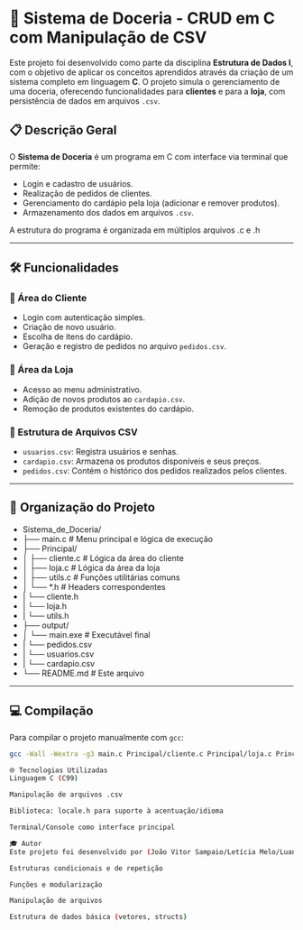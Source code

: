 # 🍰 Sistema de Doceria - CRUD em C com Manipulação de CSV

Este projeto foi desenvolvido como parte da disciplina **Estrutura de Dados I**, com o objetivo de aplicar os conceitos aprendidos através da criação de um sistema completo em linguagem **C**. O projeto simula o gerenciamento de uma doceria, oferecendo funcionalidades para **clientes** e para a **loja**, com persistência de dados em arquivos `.csv`.

## 📋 Descrição Geral

O **Sistema de Doceria** é um programa em C com interface via terminal que permite:

- Login e cadastro de usuários.
- Realização de pedidos de clientes.
- Gerenciamento do cardápio pela loja (adicionar e remover produtos).
- Armazenamento dos dados em arquivos `.csv`.

A estrutura do programa é organizada em múltiplos arquivos .c e .h

---

## 🛠️ Funcionalidades

### 👤 Área do Cliente
- Login com autenticação simples.
- Criação de novo usuário.
- Escolha de itens do cardápio.
- Geração e registro de pedidos no arquivo `pedidos.csv`.

### 🏪 Área da Loja
- Acesso ao menu administrativo.
- Adição de novos produtos ao `cardapio.csv`.
- Remoção de produtos existentes do cardápio.

### 📂 Estrutura de Arquivos CSV
- `usuarios.csv`: Registra usuários e senhas.
- `cardapio.csv`: Armazena os produtos disponíveis e seus preços.
- `pedidos.csv`: Contém o histórico dos pedidos realizados pelos clientes.

---

## 📁 Organização do Projeto

- Sistema_de_Doceria/
- ├── main.c # Menu principal e lógica de execução
- ├── Principal/
- │ ├── cliente.c # Lógica da área do cliente
- │ ├── loja.c # Lógica da área da loja
- │ ├── utils.c # Funções utilitárias comuns
- │ └── *.h # Headers correspondentes
- | └── cliente.h
- | └── loja.h
- | └── utils.h
- ├── output/
- │ └── main.exe # Executável final
- | └── pedidos.csv
- | └── usuarios.csv
- | └── cardapio.csv
- └── README.md # Este arquivo


---

## 💻 Compilação

Para compilar o projeto manualmente com `gcc`:

```bash
gcc -Wall -Wextra -g3 main.c Principal/cliente.c Principal/loja.c Principal/utils.c -IHeader -o output/main.exe

🌐 Tecnologias Utilizadas
Linguagem C (C99)

Manipulação de arquivos .csv

Biblioteca: locale.h para suporte à acentuação/idioma

Terminal/Console como interface principal

🎓 Autor
Este projeto foi desenvolvido por (João Vitor Sampaio/Letícia Melo/Luana Kellen), estudantes do curso de Sistemas de Informação, para a matéria de Estrutura de Dados I, com o intuito de consolidar os conhecimentos em:

Estruturas condicionais e de repetição

Funções e modularização

Manipulação de arquivos

Estrutura de dados básica (vetores, structs)